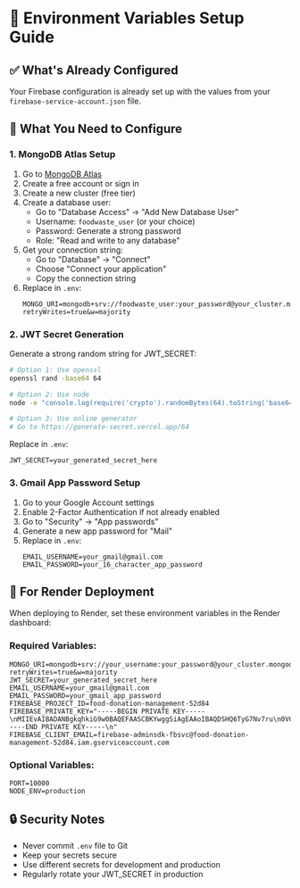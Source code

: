 # 🔧 Environment Variables Setup Guide

## ✅ What's Already Configured
Your Firebase configuration is already set up with the values from your `firebase-service-account.json` file.

## 🔄 What You Need to Configure

### 1. MongoDB Atlas Setup
1. Go to [MongoDB Atlas](https://www.mongodb.com/atlas)
2. Create a free account or sign in
3. Create a new cluster (free tier)
4. Create a database user:
   - Go to "Database Access" → "Add New Database User"
   - Username: `foodwaste_user` (or your choice)
   - Password: Generate a strong password
   - Role: "Read and write to any database"
5. Get your connection string:
   - Go to "Database" → "Connect"
   - Choose "Connect your application"
   - Copy the connection string
6. Replace in `.env`:
   ```
   MONGO_URI=mongodb+srv://foodwaste_user:your_password@your_cluster.mongodb.net/foodwasteapp?retryWrites=true&w=majority
   ```

### 2. JWT Secret Generation
Generate a strong random string for JWT_SECRET:
```bash
# Option 1: Use openssl
openssl rand -base64 64

# Option 2: Use node
node -e "console.log(require('crypto').randomBytes(64).toString('base64'))"

# Option 3: Use online generator
# Go to https://generate-secret.vercel.app/64
```

Replace in `.env`:
```
JWT_SECRET=your_generated_secret_here
```

### 3. Gmail App Password Setup
1. Go to your Google Account settings
2. Enable 2-Factor Authentication if not already enabled
3. Go to "Security" → "App passwords"
4. Generate a new app password for "Mail"
5. Replace in `.env`:
   ```
   EMAIL_USERNAME=your_gmail@gmail.com
   EMAIL_PASSWORD=your_16_character_app_password
   ```

## 🚀 For Render Deployment

When deploying to Render, set these environment variables in the Render dashboard:

### Required Variables:
```
MONGO_URI=mongodb+srv://your_username:your_password@your_cluster.mongodb.net/foodwasteapp?retryWrites=true&w=majority
JWT_SECRET=your_generated_secret_here
EMAIL_USERNAME=your_gmail@gmail.com
EMAIL_PASSWORD=your_gmail_app_password
FIREBASE_PROJECT_ID=food-donation-management-52d84
FIREBASE_PRIVATE_KEY="-----BEGIN PRIVATE KEY-----\nMIIEvAIBADANBgkqhkiG9w0BAQEFAASCBKYwggSiAgEAAoIBAQDSHQ6TyG7Nv7ru\n0VCQQTD47BDBVQxmSUPCzD12EPXXWILxmItQb/kFwnFFGP02v7mtLL6LW2CwHhed\n6nB0BP8QZT9CvswT2vNT614FTGsetdsyymmCto5vpxCLUy/A2QvHXENshrGu7itP\nQqKlNKByXJ6myA7zXlzpvN4H1Vm6AvQO5yIHHocPK+i8bpxWgA0q7gvIQA+eUqMX\nSZPn7MFOP7QhO1PEBi2LcvTIVkWSG/RKwA/OB09fN2wZNlqFtlCsxwpYclUnMvm9\njH2nmAjbXmbAU5Y/iXJGmNw5keRwB+ZhKLoQle5pb/D8XQcNsuZLSA3JbYTYQwx0\nLbeWoPD/AgMBAAECggEAAbKVZxFD/+qQJpTPW1MDg8dYfU9kGcF2yDChQH5zlglT\niYMrgPtenjLLenzwsswKwoDtiy+yUMn1c+Osg+t0ahv/Tlk/SdvHgoKQ0GclKGrc\nugTTpGg4L2PAqPeDl8HJLBOtQce20MyA0hOeP8p0j2f7KirMoB+/jW3mt1Z8cpnG\nwan2IN8UlvO2FjZBBySCGWjnwMBjXiH9Z2iNcEzFWcCi/iP1vNpEwdTYnfkQt6c4\nZcGXc8vCNQxOeO1P6WutP8yIEhyMbIH1+zB51gg74j8qLh1R9X3YnpC+4yq22ZX/\nfr9P+CA/poFxxyAPZUTN55jpT5PZkslwps+6mYagKQKBgQDyfiYcFZWNZVHHpgOY\nu5upHQByksrYnIF7xoS+QfoHc9a/5o9bl8jegK2P1iG6y9h/B9/nm3CBz/C6DNKv\nofQf5+tqiZ8tSL5Km+vp9TFO20+vZtrj8/+np5dHaTOpkSE+5tYUHKRJSKYSRWD+\nRsVEklY3wBp3S+q5uaGXUCPeaQKBgQDd0TFKMbx78b6NbE/S0vUyDe0JTJixUO8c\nfItf/lKffhKJAWciFYNcDCvqeQGvabVKug62JuI5Oe+o/b9dLe3c5dcYH7/MtO7E\nVOV1t6+Humni+A0WdyUszy1bzmKSt9AiKW8Rjk8QViqrbsiIvSl/r102QNipKTnk\n27kh2CW3JwKBgCEiYZy2yk+ex5TrN1SYVgW+o8AEFNmSURMTpjHFHCAGkRJ5s58F\nV3onxQ+BZ+x5TCTXc53XHIFwY2lYtTUwgQYXD5DoKyrp5K6XLZ4zVcB7sSC7gi9h\nuM401TP5yQhjf1J0Ak6PN1eYKLEYb89u5iefg05s3nDsm68zEUR2u9/5AoGAe1F4\n2KnMAxBEAvXrbubvgFNzq47U+Qdo1+p5xfVrU9ZQUbDg+HcDX6I4rBN4F2BqdM/5\nq9T0QiJulgH0aMZHDl8NdRD5ncIdWDNmmkpzoL7HbXLAO/QjS8Umj3qvHKhqYwOs\nBxOZ6xgsgsCFZlfcAWuqI6Zrjago0o5BX4p+dVMCgYAZiHD6rocQGrL6+XgUkPrW\n3AoHDcQblNR0U3gXbiNekLAEuW9KO3LmWiHIUHluuC9yek3c3S3r/bFUKDPNKlkj\nUbySO2EB3RlJaZfVOmefOsFs+O0Ob0Ypz6kVggP74jPP86Mf0ECqfUVfMx/S/9Rt\n57bM0Ja33/OjxPsGMd5Tkg==\n-----END PRIVATE KEY-----\n"
FIREBASE_CLIENT_EMAIL=firebase-adminsdk-fbsvc@food-donation-management-52d84.iam.gserviceaccount.com
```

### Optional Variables:
```
PORT=10000
NODE_ENV=production
```

## 🔒 Security Notes
- Never commit `.env` file to Git
- Keep your secrets secure
- Use different secrets for development and production
- Regularly rotate your JWT_SECRET in production 